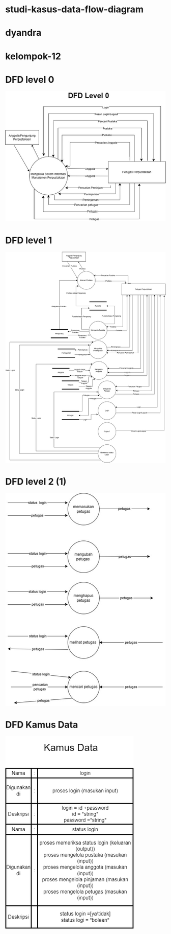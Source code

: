# studi-kasus-data-flow-diagram
# dyandra
# kelompok-12

# DFD level 0
![level0](img/studi-kasus-DFD0.jpg)
# DFD level 1
![level1](img/studi-kasus-DFD1.jpg)
# DFD level 2 (1)
![level2(1)](img/dfd%20level%202%20(1).jpg)


# DFD Kamus Data
![kamusdata](img/kamus%20dataa.drawio.png)